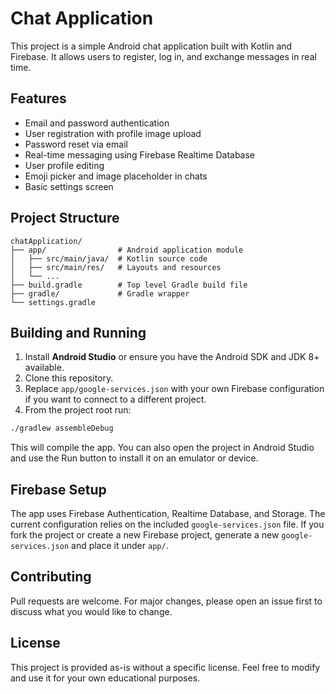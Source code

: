 # Chat Application

This project is a simple Android chat application built with Kotlin and Firebase. It allows users to register, log in, and exchange messages in real time.

## Features

- Email and password authentication
- User registration with profile image upload
- Password reset via email
- Real-time messaging using Firebase Realtime Database
- User profile editing
- Emoji picker and image placeholder in chats
- Basic settings screen

## Project Structure

```
chatApplication/
├── app/                # Android application module
│   ├── src/main/java/  # Kotlin source code
│   ├── src/main/res/   # Layouts and resources
│   └── ...
├── build.gradle        # Top level Gradle build file
├── gradle/             # Gradle wrapper
└── settings.gradle
```

## Building and Running

1. Install **Android Studio** or ensure you have the Android SDK and JDK 8+
   available.
2. Clone this repository.
3. Replace `app/google-services.json` with your own Firebase configuration if
   you want to connect to a different project.
4. From the project root run:

```bash
./gradlew assembleDebug
```

This will compile the app. You can also open the project in Android Studio and
use the Run button to install it on an emulator or device.

## Firebase Setup

The app uses Firebase Authentication, Realtime Database, and Storage. The
current configuration relies on the included `google-services.json` file. If you
fork the project or create a new Firebase project, generate a new
`google-services.json` and place it under `app/`.

## Contributing

Pull requests are welcome. For major changes, please open an issue first to
discuss what you would like to change.

## License

This project is provided as-is without a specific license. Feel free to modify
and use it for your own educational purposes.
